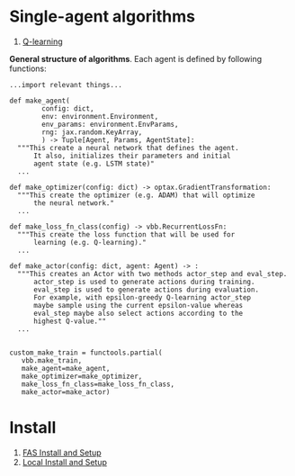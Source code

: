 
# Single-agent algorithms

1. [Q-learning](singleagent/qlearning.py)

**General structure of algorithms**. Each agent is defined by following functions:
```
...import relevant things...

def make_agent(
        config: dict,
        env: environment.Environment,
        env_params: environment.EnvParams,
        rng: jax.random.KeyArray,
        ) -> Tuple[Agent, Params, AgentState]:
  """This create a neural network that defines the agent.
      It also, initializes their parameters and initial
      agent state (e.g. LSTM state)"
  ...

def make_optimizer(config: dict) -> optax.GradientTransformation:
  """This create the optimizer (e.g. ADAM) that will optimize 
      the neural network."
  ...

def make_loss_fn_class(config) -> vbb.RecurrentLossFn:
  """This create the loss function that will be used for
      learning (e.g. Q-learning)."
  ...

def make_actor(config: dict, agent: Agent) -> :
  """This creates an Actor with two methods actor_step and eval_step.
      actor_step is used to generate actions during training.
      eval_step is used to generate actions during evaluation.
      For example, with epsilon-greedy Q-learning actor_step 
      maybe sample using the current epsilon-value whereas
      eval_step maybe also select actions according to the
      highest Q-value.""
  ...


custom_make_train = functools.partial(
   vbb.make_train,
   make_agent=make_agent,
   make_optimizer=make_optimizer,
   make_loss_fn_class=make_loss_fn_class,
   make_actor=make_actor)

```

# Install


1. [FAS Install and Setup](install-fas.md)
2. [Local Install and Setup](install.md)
